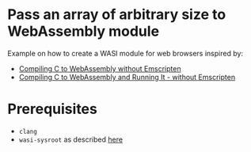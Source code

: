 # Pass an array of arbitrary size to WebAssembly module
Example on how to create a WASI module for web browsers inspired by:
- [Compiling C to WebAssembly without Emscripten](https://surma.dev/things/c-to-webassembly/)
- [Compiling C to WebAssembly and Running It - without Emscripten](https://depth-first.com/articles/2019/10/16/compiling-c-to-webassembly-and-running-it-without-emscripten/)

# Prerequisites
- `clang`
- `wasi-sysroot` as described [here](https://github.com/jedisct1/libclang_rt.builtins-wasm32.a)
